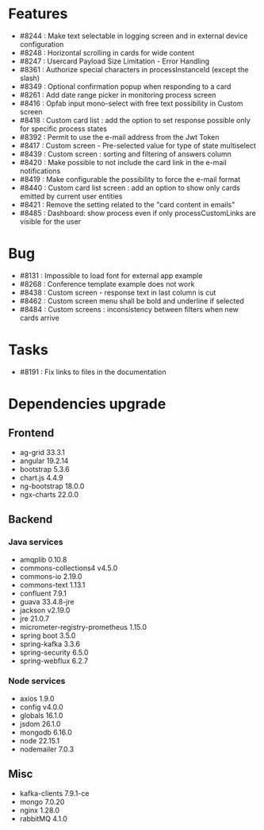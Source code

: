 
# Features

- #8244 : Make text selectable in logging screen and in external device configuration
- #8248 : Horizontal scrolling in cards for wide content
- #8247 : Usercard Payload Size Limitation - Error Handling
- #8361 : Authorize special characters in processInstanceId (except the slash)
- #8349 : Optional confirmation popup when responding to a card
- #8261 : Add date range picker in monitoring process screen
- #8416 : Opfab input mono-select with free text possibility in Custom screen
- #8418 : Custom card list : add the option to set response possible only for specific process states
- #8392 : Permit to use the e-mail address from the Jwt Token
- #8417 : Custom screen - Pre-selected value for type of state multiselect
- #8439 : Custom screen : sorting and filtering of answers column
- #8420 : Make possible to not include the card link in the e-mail notifications
- #8419 : Make configurable the possibility to force the e-mail format
- #8440 : Custom card list screen : add an option to show only cards emitted by current user entities
- #8421 : Remove the setting related to the "card content in emails"
- #8485 : Dashboard: show process even if only processCustomLinks are visible for the user

# Bug

- #8131 : Impossible to load font for external app example
- #8268 : Conference template example does not work
- #8438 : Custom screen - response text in last column is cut
- #8462 : Custom screen menu shall be bold and underline if selected
- #8484 : Custom screens : inconsistency between filters when new cards arrive


# Tasks

- #8191 : Fix links to files in the documentation
  
# Dependencies upgrade

## Frontend

- ag-grid 33.3.1
- angular 19.2.14
- bootstrap 5.3.6
- chart.js 4.4.9
- ng-bootstrap 18.0.0
- ngx-charts 22.0.0
  
## Backend 

### Java services 

- amqplib 0.10.8
- commons-collections4 v4.5.0
- commons-io 2.19.0
- commons-text 1.13.1
- confluent 7.9.1
- guava 33.4.8-jre
- jackson v2.19.0
- jre 21.0.7
- micrometer-registry-prometheus 1.15.0
- spring boot 3.5.0
- spring-kafka 3.3.6
- spring-security 6.5.0
- spring-webflux 6.2.7

### Node services

- axios 1.9.0
- config v4.0.0
- globals 16.1.0
- jsdom 26.1.0
- mongodb 6.16.0
- node 22.15.1
- nodemailer 7.0.3


## Misc

- kafka-clients 7.9.1-ce
- mongo 7.0.20
- nginx 1.28.0
- rabbitMQ 4.1.0







